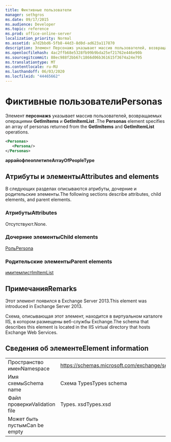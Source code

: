 ```yaml
---
title: Фиктивные пользователи
manager: sethgros
ms.date: 09/17/2015
ms.audience: Developer
ms.topic: reference
ms.prod: office-online-server
localization_priority: Normal
ms.assetid: a7d2bbd6-5fb8-44d3-8d0d-ad623a117870
description: Элемент Персонажs указывает массив пользователей, возвращаемых операциями GetImItems и GetImItemList.
ms.openlocfilehash: 4ac2ffb68e5328fb99b9bda25ef21762e446e90b
ms.sourcegitcommit: 88ec988f2bb67c1866d06b361615f3674a24e795
ms.translationtype: MT
ms.contentlocale: ru-RU
ms.lasthandoff: 06/03/2020
ms.locfileid: "44465662"
---
```

# <a name="personas"></a><span data-ttu-id="5eccb-103">Фиктивные пользователи</span><span class="sxs-lookup"><span data-stu-id="5eccb-103">Personas</span></span>

<span data-ttu-id="5eccb-104">Элемент **персонажs** указывает массив пользователей, возвращаемых операциями **GetImItems** и **GetImItemList** .</span><span class="sxs-lookup"><span data-stu-id="5eccb-104">The **Personas** element specifies an array of personas returned from the **GetImItems** and **GetImItemList** operations.</span></span> 
  
```XML
<Personas>
   <Persona/>
</Personas>
```

 <span data-ttu-id="5eccb-105">**аррайофпеоплетипе**</span><span class="sxs-lookup"><span data-stu-id="5eccb-105">**ArrayOfPeopleType**</span></span>
## <a name="attributes-and-elements"></a><span data-ttu-id="5eccb-106">Атрибуты и элементы</span><span class="sxs-lookup"><span data-stu-id="5eccb-106">Attributes and elements</span></span>

<span data-ttu-id="5eccb-107">В следующих разделах описываются атрибуты, дочерние и родительские элементы.</span><span class="sxs-lookup"><span data-stu-id="5eccb-107">The following sections describe attributes, child elements, and parent elements.</span></span>
  
### <a name="attributes"></a><span data-ttu-id="5eccb-108">Атрибуты</span><span class="sxs-lookup"><span data-stu-id="5eccb-108">Attributes</span></span>

<span data-ttu-id="5eccb-109">Отсутствуют.</span><span class="sxs-lookup"><span data-stu-id="5eccb-109">None.</span></span>
  
### <a name="child-elements"></a><span data-ttu-id="5eccb-110">Дочерние элементы</span><span class="sxs-lookup"><span data-stu-id="5eccb-110">Child elements</span></span>

[<span data-ttu-id="5eccb-111">Роль</span><span class="sxs-lookup"><span data-stu-id="5eccb-111">Persona</span></span>](persona.md)
  
### <a name="parent-elements"></a><span data-ttu-id="5eccb-112">Родительские элементы</span><span class="sxs-lookup"><span data-stu-id="5eccb-112">Parent elements</span></span>

[<span data-ttu-id="5eccb-113">имитемлист</span><span class="sxs-lookup"><span data-stu-id="5eccb-113">ImItemList</span></span>](imitemlist.md)
  
## <a name="remarks"></a><span data-ttu-id="5eccb-114">Примечания</span><span class="sxs-lookup"><span data-stu-id="5eccb-114">Remarks</span></span>

<span data-ttu-id="5eccb-115">Этот элемент появился в Exchange Server 2013.</span><span class="sxs-lookup"><span data-stu-id="5eccb-115">This element was introduced in Exchange Server 2013.</span></span>
  
<span data-ttu-id="5eccb-116">Схема, описывающая этот элемент, находится в виртуальном каталоге IIS, в котором размещены веб-службы Exchange.</span><span class="sxs-lookup"><span data-stu-id="5eccb-116">The schema that describes this element is located in the IIS virtual directory that hosts Exchange Web Services.</span></span>
  
## <a name="element-information"></a><span data-ttu-id="5eccb-117">Сведения об элементе</span><span class="sxs-lookup"><span data-stu-id="5eccb-117">Element information</span></span>

|||
|:-----|:-----|
|<span data-ttu-id="5eccb-118">Пространство имен</span><span class="sxs-lookup"><span data-stu-id="5eccb-118">Namespace</span></span>  <br/> |https://schemas.microsoft.com/exchange/services/2006/types  <br/> |
|<span data-ttu-id="5eccb-119">Имя схемы</span><span class="sxs-lookup"><span data-stu-id="5eccb-119">Schema name</span></span>  <br/> |<span data-ttu-id="5eccb-120">Схема Types</span><span class="sxs-lookup"><span data-stu-id="5eccb-120">Types schema</span></span>  <br/> |
|<span data-ttu-id="5eccb-121">Файл проверки</span><span class="sxs-lookup"><span data-stu-id="5eccb-121">Validation file</span></span>  <br/> |<span data-ttu-id="5eccb-122">Types. xsd</span><span class="sxs-lookup"><span data-stu-id="5eccb-122">Types.xsd</span></span>  <br/> |
|<span data-ttu-id="5eccb-123">Может быть пустым</span><span class="sxs-lookup"><span data-stu-id="5eccb-123">Can be empty</span></span>  <br/> ||
   

